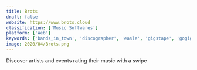 ```yaml
---
title: Brots
draft: false 
website: https://www.brots.cloud
classification: ['Music Softwares']
platform: ['Web']
keywords: ['bands_in_town', 'discographer', 'easle', 'gigstape', 'gogigify', 'jam_hunt', 'noon_pacific_daily', 'poolside_fm', 'poolside_fm_for_mac', 'reverbnation_discover']
image: 2020/04/Brots.png
---
```

Discover artists and events rating their music with a swipe